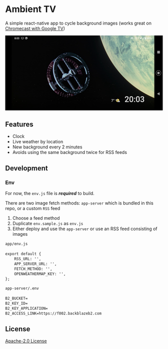 # Ambient TV

A simple react-native app to cycle background images (works great on [Chromecast with Google TV](https://store.google.com/gb/product/chromecast_google_tv))

![](./screenshots/screenshot-1.png)

## Features

- Clock
- Live weather by location
- New background every 2 minutes
- Avoids using the same background twice for RSS feeds

## Development

### Env

For now, the `env.js` file is **_required_** to build.

There are two image fetch methods: `app-server` which is bundled in this repo, or a custom `RSS` feed

1. Choose a feed method
2. Duplicate `env.sample.js` as `env.js`
3. Either deploy and use the `app-server` or use an RSS feed consisting of images

```
app/env.js

export default {
    RSS_URL: '',
    APP_SERVER_URL: '',
    FETCH_METHOD: '',
    OPENWEATHERMAP_KEY: '',
};
```

```
app-server/.env

B2_BUCKET=
B2_KEY_ID=
B2_KEY_APPLICATION=
B2_ACCESS_LINK=https://f002.backblazeb2.com
```

## License

[Apache-2.0 License](LICENSE)
